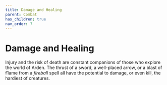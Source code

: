 ```yaml
---
title: Damage and Healing
parent: Combat
has_children: true
nav_order: 7
---
```


# Damage and Healing
Injury and the risk of death are constant companions of those who explore the world of Arden. The thrust of a sword, a well-placed arrow, or a blast of f1ame from a *fireball* spell all have the potential to damage, or even kill, the hardiest of creatures.
